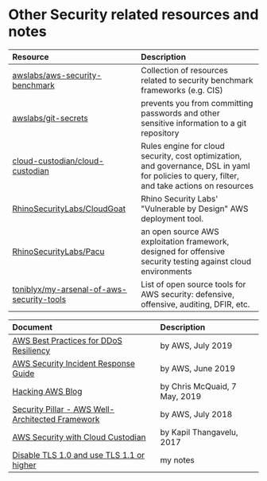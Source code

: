 # Other Security related resources and notes

| Resource | Description |
| :--- | :--- |
| [awslabs/aws-security-benchmark](https://github.com/awslabs/aws-security-benchmark) | Collection of resources related to security benchmark frameworks (e.g. CIS) |
| [awslabs/git-secrets](https://github.com/awslabs/git-secrets) | prevents you from committing passwords and other sensitive information to a git repository |
| [cloud-custodian/cloud-custodian](https://github.com/cloud-custodian/cloud-custodian) | Rules engine for cloud security, cost optimization, and governance, DSL in yaml for policies to query, filter, and take actions on resources |
| [RhinoSecurityLabs/CloudGoat](https://github.com/RhinoSecurityLabs/cloudgoat) | Rhino Security Labs' "Vulnerable by Design" AWS deployment tool. |
| [RhinoSecurityLabs/Pacu](https://github.com/RhinoSecurityLabs/pacu) | an open source AWS exploitation framework, designed for offensive security testing against cloud environments |
| [toniblyx/my-arsenal-of-aws-security-tools](https://github.com/toniblyx/my-arsenal-of-aws-security-tools)| List of open source tools for AWS security: defensive, offensive, auditing, DFIR, etc.|

| Document | Description |
| :--- | :--- |
| [AWS Best Practices for DDoS Resiliency](https://d0.awsstatic.com/whitepapers/Security/DDoS_White_Paper.pdf) | by AWS, July 2019 |
| [AWS Security Incident Response Guide](https://d1.awsstatic.com/whitepapers/aws_security_incident_response.pdf) | by AWS, June 2019 |
| [Hacking AWS Blog](https://www.devopsgroup.com/blog/hacking-aws-blog/) | by Chris McQuaid, 7 May, 2019 |
| [Security Pillar - AWS Well-Architected Framework](https://d1.awsstatic.com/whitepapers/architecture/AWS-Security-Pillar.pdf) | by AWS, July 2018 |
| [AWS Security with Cloud Custodian](http://aws-de-media.s3.amazonaws.com/images/TransformationDay/TDay_Slides/Capital_One_AWS.pdf) | by Kapil Thangavelu, 2017 |
| [Disable TLS 1.0 and use TLS 1.1 or higher](ConfigureTLS.md) | my notes |
